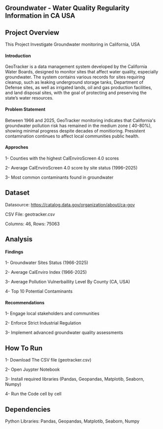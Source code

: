 
## Groundwater - Water Quality Regularity Information in CA USA 

## Project Overview
This Project Investigate Groundwater monitoring in California, USA

#### Introduction 
GeoTracker is a data management system developed by the California Water Boards, designed to monitor sites that affect water quality, especially groundwater. The system contains various records for sites requiring cleanup, such as leaking underground storage tanks, Department of Defense sites, as well as irrigated lands, oil and gas production facilities, and land disposal sites, with the goal of protecting and preserving the state’s water resources.

#### Problem Statement

Between 1966 and 2025, GeoTracker monitoring indicates that California's groundwater pollution risk has remained in the medium zone ( 40-80%), showing minimal progress despite decades of monitioring. Presistent contamination continues to affect local communities public health. 

#### Approches
1- Counties with the highest CalEnviroScreen 4.0 scores

2- Average CalEnviroScreen 4.0 score by site status (1996–2025)

3- Most common contaminants found in groundwater

## Dataset
Datasource: https://catalog.data.gov/organization/about/ca-gov

CSV File: geotracker.csv

Columns: 46, Rows: 75063

## Analysis


#### Findings
1- Groundwater Sites Status (1966-2025)

2- Average CalEnviro Index (1966-2025)

3- Average Pollution Vulnerbaillity Level By County (CA, USA)

4- Top 10 Potential Contaminants 

#### Recommendations 

1- Engage local stakeholders and communities

2- Enforce Strict Industrial Regulation 

3- Implement advanced groundwater quality assessments 


## How To Run
1- Download The CSV file (geotracker.csv)

2- Open Juypter Notebook

3- Install required libraries (Pandas, Geopandas, Matplotib, Seaborn, Numpy)

4- Run the Code cell by cell

## Dependencies
Python Libraries: Pandas, Geopandas, Matplotib, Seaborn, Numpy
